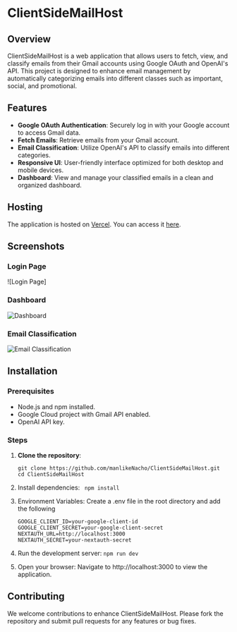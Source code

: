 # ClientSideMailHost

## Overview

ClientSideMailHost is a web application that allows users to fetch, view, and classify emails from their Gmail accounts using Google OAuth and OpenAI's API. This project is designed to enhance email management by automatically categorizing emails into different classes such as important, social, and promotional.

## Features

- **Google OAuth Authentication**: Securely log in with your Google account to access Gmail data.
- **Fetch Emails**: Retrieve emails from your Gmail account.
- **Email Classification**: Utilize OpenAI's API to classify emails into different categories.
- **Responsive UI**: User-friendly interface optimized for both desktop and mobile devices.
- **Dashboard**: View and manage your classified emails in a clean and organized dashboard.

## Hosting

The application is hosted on [Vercel](https://vercel.com/). You can access it [here](https://client-side-mail-host-git-main-iheanacho-emmas-projects.vercel.app).

## Screenshots

### Login Page
![Login Page]

### Dashboard
![Dashboard](https://user-images.githubusercontent.com/example/dashboard.png)

### Email Classification
![Email Classification](https://user-images.githubusercontent.com/example/classification.png)

## Installation

### Prerequisites

- Node.js and npm installed.
- Google Cloud project with Gmail API enabled.
- OpenAI API key.

### Steps

1. **Clone the repository**:
   ```
   git clone https://github.com/manlikeNacho/ClientSideMailHost.git
   cd ClientSideMailHost
   
   ```
2. Install dependencies:
    ` npm install`
3. Environment Variables:
    Create a .env file in the root directory and add the following
    ```
    GOOGLE_CLIENT_ID=your-google-client-id
    GOOGLE_CLIENT_SECRET=your-google-client-secret
    NEXTAUTH_URL=http://localhost:3000
    NEXTAUTH_SECRET=your-nextauth-secret
    ```
4. Run the development server:
`npm run dev`

5. Open your browser:
Navigate to http://localhost:3000 to view the application.

## Contributing
We welcome contributions to enhance ClientSideMailHost. Please fork the repository and submit pull requests for any features or bug fixes.
